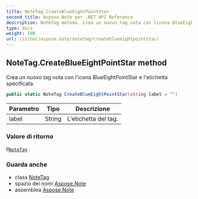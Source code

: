```yaml
---
title: NoteTag.CreateBlueEightPointStar
second_title: Aspose.Note per .NET API Reference
description: NoteTag metodo. Crea un nuovo tag nota con licona BlueEightPointStar e letichetta specificata.
type: docs
weight: 100
url: /it/net/aspose.note/notetag/createblueeightpointstar/
---
```

## NoteTag.CreateBlueEightPointStar method

Crea un nuovo tag nota con l'icona BlueEightPointStar e l'etichetta specificata.

```csharp
public static NoteTag CreateBlueEightPointStar(string label = "")
```

| Parametro | Tipo | Descrizione |
| --- | --- | --- |
| label | String | L'etichetta del tag. |

### Valore di ritorno

Il[`NoteTag`](../) .

### Guarda anche

* class [NoteTag](../)
* spazio dei nomi [Aspose.Note](../../notetag/)
* assemblea [Aspose.Note](../../../)


